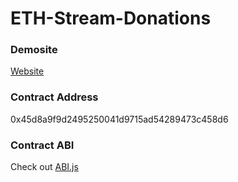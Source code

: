 # ETH-Stream-Donations

### Demosite
[Website](http://cryolite.nctu.me:8857/)

### Contract Address
0x45d8a9f9d2495250041d9715ad54289473c458d6

### Contract ABI
Check out [ABI.js](ABI.js)
